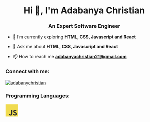 <h1 align="center">Hi 👋, I'm Adabanya Christian</h1>
<h3 align="center">An Expert Software Engineer</h3>

- 🌱 I’m currently exploring **HTML, CSS, Javascript and React**

- 💬 Ask me about **HTML, CSS, Javascript and React**

- 📫 How to reach me **adabanyachristian21@gmail.com**

<h3 align="left">Connect with me:</h3>
<p align="left">

<a href="https://www.linkedin.com/in/christian-adabanya-764a01278/" target="blank"><img align="center" src="https://raw.githubusercontent.com/rahuldkjain/github-profile-readme-generator/master/src/images/icons/Social/linked-in-alt.svg" alt="adabanychristian" height="30" width="40" /></a>

</p>

<h3 align="left">Programming Languages:</h3>
<p align="left">
 <img src="https://raw.githubusercontent.com/devicons/devicon/master/icons/javascript/javascript-original.svg"
  alt="javascript" style="margin-right: 0.7rem" title="JavaScript" width="40" height="40" /> 

            
